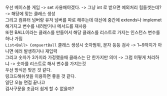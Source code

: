 우선 베이스볼 게임 -> set 사용해야겠다. -> 그냥 int 로 받으면 예외처리 힘들겟는데? -> 해당에 맞는 클래스 생성              
그리고 컴퓨터 넘버랑 유저 넘버를 따로 해주는데 대신에 중간에 extends나 implemet 해가지고 변수를 내려받거나 메서드를 재사용                   
또한 BALL이라는 클래스를 만들어서 해당 클래스를 리스트로 가지는 인스턴스 변수를 하나 가짐   
```List<Ball> CompuertBall```
클래스 생성시 숫자범위, 문자 등등 검사 -> 1~9까지가 아니면 에러 발생하거나 재입력                 
그리고 숫자가 3가지라 가정했을때 클래스는 단 한가지만 의미 -> 그럼 어떻게 처리하냐 -> 숫자를 리스트로 해서 변수를 가지는것           
우선 방식은 맞은 것 같다.     
링크드해쉬샛을 이용하면 좋을 것 같다.        
일단 오늘 면접 끝나고   
검사구문을 조금더 쉽게 할 수 없을까?  
  
   
